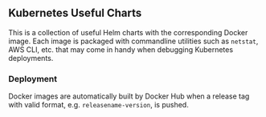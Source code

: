 ## Kubernetes Useful Charts
This is a collection of useful Helm charts with the corresponding Docker image.
Each image is packaged with commandline utilities such as `netstat`, AWS CLI, etc.
that may come in handy when debugging Kubernetes deployments.

### Deployment
Docker images are automatically built by Docker Hub when a release tag with valid format,
e.g. `releasename-version`, is pushed.
